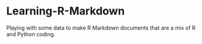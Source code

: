 # Learning-R-Markdown
Playing with some data to make R Markdown documents that are a mix of R and Python coding.
